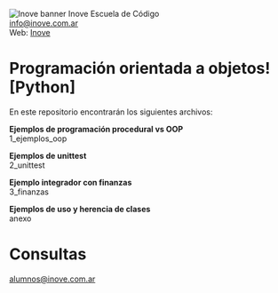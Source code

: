 ![Inove banner](/inove.jpg)
Inove Escuela de Código\
info@inove.com.ar\
Web: [Inove](http://inove.com.ar)

# Programación orientada a objetos! [Python]
En este repositorio encontrarán los siguientes archivos:

__Ejemplos de programación procedural vs OOP__\
1_ejemplos_oop

__Ejemplos de unittest__\
2_unittest

__Ejemplo integrador con finanzas__\
3_finanzas

__Ejemplos de uso y herencia de clases__\
anexo


# Consultas
alumnos@inove.com.ar

